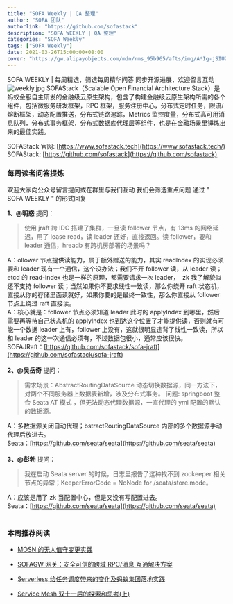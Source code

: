 ```yaml
---
title: "SOFA Weekly | QA 整理"
author: "SOFA 团队"
authorlink: "https://github.com/sofastack"
description: "SOFA WEEKLY | QA 整理"
categories: "SOFA Weekly"
tags: ["SOFA Weekly"]
date: 2021-03-26T15:00:00+08:00
cover: "https://gw.alipayobjects.com/mdn/rms_95b965/afts/img/A*Ig-jSIUZWx0AAAAAAAAAAAAAARQnAQ"
---
```

SOFA WEEKLY | 每周精选，筛选每周精华问答
同步开源进展，欢迎留言互动
![weekly.jpg](https://gw.alipayobjects.com/mdn/rms_95b965/afts/img/A*ARgKS6SuU7YAAAAAAAAAAAAAARQnAQ)
SOFAStack（Scalable Open Financial Architecture Stack）是蚂蚁金服自主研发的金融级云原生架构，包含了构建金融级云原生架构所需的各个组件，包括微服务研发框架，RPC 框架，服务注册中心，分布式定时任务，限流/熔断框架，动态配置推送，分布式链路追踪，Metrics 监控度量，分布式高可用消息队列，分布式事务框架，分布式数据库代理层等组件，也是在金融场景里锤炼出来的最佳实践。

SOFAStack 官网: [https://www.sofastack.tech](https://www.sofastack.tech/)
SOFAStack: [https://github.com/sofastack](https://github.com/sofastack)

### 每周读者问答提炼

欢迎大家向公众号留言提问或在群里与我们互动
我们会筛选重点问题
通过 " SOFA WEEKLY " 的形式回复

**1、@明惑** 提问：

> 使用 jraft 跨 IDC 搭建了集群，一旦读 follower 节点，有 13ms 的网络延迟，用了 lease read，读 leader 还好，直接返回。读 follower，要和 leader 通信，hreadb 有跨机房部署的场景吗？

A：ollower 节点提供读能力，属于额外赠送的能力，其实 readIndex 的实现必须要和 leader 现有一个通信，这个没办法；我们不开 follower 读，从 leader 读；etcd 的 read-index 也是一样的原理，都需要请求一次 leader，  zk 我了解貌似还不支持 follower 读；当然如果你不要求线性一致读，那么你绕开 raft 状态机，直接从你的存储里面读就好，如果你要的是最终一致性，那么你直接从 follower 节点上绕过 raft 直接读。</br>
A：核心就是：follower 节点必须知道 leader 此时的 applyIndex 到哪里，然后需要再等待自己状态机的 applyIndex 也到达这个位置了才能提供读，否则就有可能一个数据 leader 上有，follower 上没有，这就很明显违背了线性一致读，所以和 leader 的这一次通信必须有，不过数据包很小，通常应该很快。</br>
SOFAJRaft：[https://github.com/sofastack/sofa-jraft](https://github.com/sofastack/sofa-jraft)</br>
</br>
**2、@吴岳奇** 提问：

> 需求场景：AbstractRoutingDataSource 动态切换数据源，同一方法下，对两个不同服务器上数据表新增，涉及分布式事务。
问题: springboot 整合 Seata AT 模式 ，但无法动态代理数据源，一直代理的 yml 配置的默认的数据源。

A：多数据源关闭自动代理；bstractRoutingDataSource 内部的多个数据源手动代理后放进去。</br>
Seata：[https://github.com/seata/seata](https://github.com/seata/seata)</br>
</br>
**3、@彭勃** 提问：

> 我在启动 Seata server 的时候，日志里报告了这种找不到 zookeeper 相关节点的异常；KeeperErrorCode = NoNode for /seata/store.mode。

A：应该是用了 zk 当配置中心，但是又没有写配置进去。</br>
Seata：[https://github.com/seata/seata](https://github.com/seata/seata)</br>
</br>
### 本周推荐阅读

- [MOSN 的无人值守变更实践](http://mp.weixin.qq.com/s?__biz=MzUzMzU5Mjc1Nw==&mid=2247487479&idx=1&sn=e5972cbc1d8c04cff843380117158539&chksm=faa0e02dcdd7693b965e35014cfef4dc3be84e477e0c74694421658a2570162ad73883e7b054&scene=21)

- [SOFAGW 网关：安全可信的跨域 RPC/消息 互通解决方案](http://mp.weixin.qq.com/s?__biz=MzUzMzU5Mjc1Nw==&mid=2247487444&idx=1&sn=1d55a7c68e105f305198eae65f587e2e&chksm=faa0e00ecdd76918b5cf4b5f4102347581de6c6f5154551d57dabfbfe16b45309f021e150a6f&scene=21)

- [Serverless 给任务调度带来的变化及蚂蚁集团落地实践](http://mp.weixin.qq.com/s?__biz=MzUzMzU5Mjc1Nw==&mid=2247487387&idx=1&sn=aa5611c20ac32f5f58e12488f1285824&chksm=faa0e041cdd769575a8f5921fed99968277be197544ccd9246e2f1a675b7a275b42e07ac61de&scene=21)

- [Service Mesh 双十一后的探索和思考(上)](http://mp.weixin.qq.com/s?__biz=MzUzMzU5Mjc1Nw==&mid=2247487314&idx=1&sn=55a6a84986290888e15719446365c986&chksm=faa0e088cdd7699e2a2a4594850699713cbd698531dba1f7309f755375232560f8f758230a85&scene=21)
